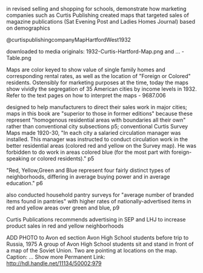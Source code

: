 in revised selling and shopping for schools, demonstrate how marketing companies such as Curtis Publishing created maps that targeted sales of magazine publications (Sat Evening Post and Ladies Homes Journal) based on demographics

@curtispublishingcompanyMapHartfordWest1932

downloaded to media originals: 1932-Curtis-Hartford-Map.png and ... -Table.png

Maps are color keyed to show value of single family homes and corresponding rental rates, as well as the location of "Foreign or Colored" residents. Ostensibly for marketing purposes at the time, today the maps show vividly the segregation of 35 American cities by income levels in 1932. Refer to the text pages on how to interpret the maps - 9687.006

designed to help manufacturers to direct their sales work in major cities; maps in this book are "superior to those in former editions" because these represent "homogenous residential areas with boundaries all their own" rather than conventional city subsections p5; conventional Curtis Survey Maps made 1920-30, "In each city a salaried circulation manager was installed. This manager was instructed to conduct circulation work in the better residential areas (colored red and yellow on the Survey map). He was forbidden to do work in areas colored blue (for the most part with foreign-speaking or colored residents)." p5


"Red, Yellow,Green and Blue represent four fairly distinct types of neighborhoods, differing in average buying power and in average education." p6


also conducted household pantry surveys for "average number of branded items found in pantries" with higher rates of nationally-advertised items in red and yellow areas over green and blue, p9


Curtis Publications recommends advertising in SEP and LHJ to increase product sales in red and yellow neighborhoods


ADD PHOTO to Avon ed section
Avon High School students before trip to Russia, 1975
A group of Avon High School students sit and stand in front of a map of the Soviet Union. Two are pointing at locations on the map. Caption: ... Show more
Permanent Link: http://hdl.handle.net/11134/50002:979
